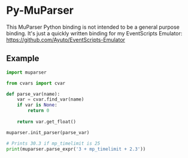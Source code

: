 # Py-MuParser
This MuParser Python binding is not intended to be a general purpose binding. It's just a quickly written binding for my EventScripts Emulator:
https://github.com/Ayuto/EventScripts-Emulator

## Example
```python
import muparser

from cvars import cvar

def parse_var(name):
    var = cvar.find_var(name)
    if var is None:
        return 0
        
    return var.get_float()

muparser.init_parser(parse_var)

# Prints 30.3 if mp_timelimit is 25
print(muparser.parse_expr('3 + mp_timelimit + 2.3'))
```
